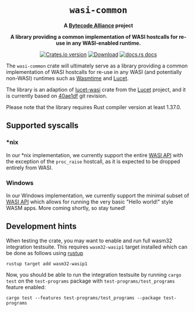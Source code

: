 <div align="center">
  <h1><code>wasi-common</code></h1>

<strong>A <a href="https://bytecodealliance.org/">Bytecode Alliance</a>
project</strong>

  <p>
    <strong>A library providing a common implementation of WASI hostcalls for re-use in any WASI-enabled runtime.</strong>
  </p>

  <p>
    <a href="https://crates.io/crates/wasi-common"><img src="https://img.shields.io/crates/v/wasi-common.svg?style=flat-square" alt="Crates.io version" /></a>
    <a href="https://crates.io/crates/wasi-common"><img src="https://img.shields.io/crates/d/wasi-common.svg?style=flat-square" alt="Download" /></a>
    <a href="https://docs.rs/wasi-common/"><img src="https://img.shields.io/badge/docs-latest-blue.svg?style=flat-square" alt="docs.rs docs" /></a>
  </p>
</div>

The `wasi-common` crate will ultimately serve as a library providing a common
implementation of WASI hostcalls for re-use in any WASI (and potentially
non-WASI) runtimes such as [Wasmtime] and [Lucet].

The library is an adaption of [lucet-wasi] crate from the [Lucet] project, and
it is currently based on [40ae1df][lucet-wasi-tracker] git revision.

Please note that the library requires Rust compiler version at least 1.37.0.

[Wasmtime]: https://github.com/bytecodealliance/wasmtime
[Lucet]: https://github.com/fastly/lucet
[lucet-wasi]: https://github.com/fastly/lucet/tree/master/lucet-wasi
[lucet-wasi-tracker]:
	https://github.com/fastly/lucet/commit/40ae1df64536250a2b6ab67e7f167d22f4aa7f94

## Supported syscalls

### \*nix

In our \*nix implementation, we currently support the entire [WASI API] with the
exception of the `proc_raise` hostcall, as it is expected to be dropped entirely
from WASI.

[WASI API]:
	https://github.com/WebAssembly/WASI/blob/master/phases/snapshot/docs.md

### Windows

In our Windows implementation, we currently support the minimal subset of [WASI
API] which allows for running the very basic "Hello world!" style WASM apps. More
coming shortly, so stay tuned!

## Development hints

When testing the crate, you may want to enable and run full wasm32 integration
testsuite. This requires `wasm32-wasip1` target installed which can be done as
follows using [rustup]

```
rustup target add wasm32-wasip1
```

[rustup]: https://rustup.rs

Now, you should be able to run the integration testsuite by running `cargo test`
on the `test-programs` package with `test-programs/test_programs` feature
enabled:

```
cargo test --features test-programs/test_programs --package test-programs
```
